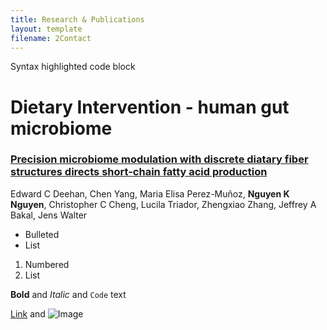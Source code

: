 ```yaml
---
title: Research & Publications
layout: template
filename: 2Contact
--- 
```



Syntax highlighted code block

# Dietary Intervention - human gut microbiome

### [Precision microbiome modulation with discrete diatary fiber structures directs short-chain fatty acid production](https://www.cell.com/cell-host-microbe/fulltext/S1931-3128(20)30045-7?_returnURL=https%3A%2F%2Flinkinghub.elsevier.com%2Fretrieve%2Fpii%2FS1931312820300457%3Fshowall%3Dtrue)
Edward C Deehan, Chen Yang, Maria Elisa Perez-Muñoz, **Nguyen K Nguyen**, Christopher C Cheng, Lucila Triador, Zhengxiao Zhang, Jeffrey A Bakal, Jens Walter

- Bulleted
- List

1. Numbered
2. List

**Bold** and _Italic_ and `Code` text

[Link](url) and ![Image](src)



